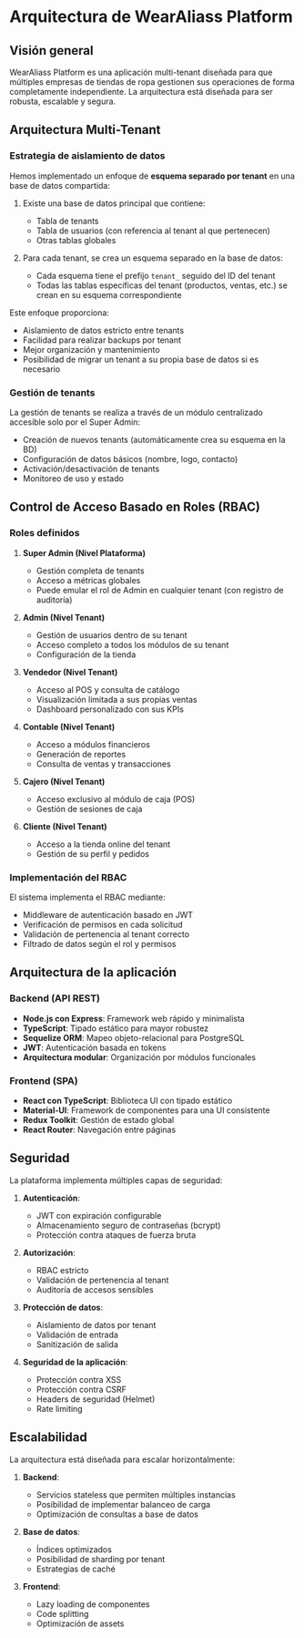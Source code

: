 # Arquitectura de WearAliass Platform

## Visión general

WearAliass Platform es una aplicación multi-tenant diseñada para que múltiples empresas de tiendas de ropa gestionen sus operaciones de forma completamente independiente. La arquitectura está diseñada para ser robusta, escalable y segura.

## Arquitectura Multi-Tenant

### Estrategia de aislamiento de datos

Hemos implementado un enfoque de **esquema separado por tenant** en una base de datos compartida:

1. Existe una base de datos principal que contiene:
   - Tabla de tenants
   - Tabla de usuarios (con referencia al tenant al que pertenecen)
   - Otras tablas globales

2. Para cada tenant, se crea un esquema separado en la base de datos:
   - Cada esquema tiene el prefijo `tenant_` seguido del ID del tenant
   - Todas las tablas específicas del tenant (productos, ventas, etc.) se crean en su esquema correspondiente

Este enfoque proporciona:
- Aislamiento de datos estricto entre tenants
- Facilidad para realizar backups por tenant
- Mejor organización y mantenimiento
- Posibilidad de migrar un tenant a su propia base de datos si es necesario

### Gestión de tenants

La gestión de tenants se realiza a través de un módulo centralizado accesible solo por el Super Admin:
- Creación de nuevos tenants (automáticamente crea su esquema en la BD)
- Configuración de datos básicos (nombre, logo, contacto)
- Activación/desactivación de tenants
- Monitoreo de uso y estado

## Control de Acceso Basado en Roles (RBAC)

### Roles definidos

1. **Super Admin (Nivel Plataforma)**
   - Gestión completa de tenants
   - Acceso a métricas globales
   - Puede emular el rol de Admin en cualquier tenant (con registro de auditoría)

2. **Admin (Nivel Tenant)**
   - Gestión de usuarios dentro de su tenant
   - Acceso completo a todos los módulos de su tenant
   - Configuración de la tienda

3. **Vendedor (Nivel Tenant)**
   - Acceso al POS y consulta de catálogo
   - Visualización limitada a sus propias ventas
   - Dashboard personalizado con sus KPIs

4. **Contable (Nivel Tenant)**
   - Acceso a módulos financieros
   - Generación de reportes
   - Consulta de ventas y transacciones

5. **Cajero (Nivel Tenant)**
   - Acceso exclusivo al módulo de caja (POS)
   - Gestión de sesiones de caja

6. **Cliente (Nivel Tenant)**
   - Acceso a la tienda online del tenant
   - Gestión de su perfil y pedidos

### Implementación del RBAC

El sistema implementa el RBAC mediante:
- Middleware de autenticación basado en JWT
- Verificación de permisos en cada solicitud
- Validación de pertenencia al tenant correcto
- Filtrado de datos según el rol y permisos

## Arquitectura de la aplicación

### Backend (API REST)

- **Node.js con Express**: Framework web rápido y minimalista
- **TypeScript**: Tipado estático para mayor robustez
- **Sequelize ORM**: Mapeo objeto-relacional para PostgreSQL
- **JWT**: Autenticación basada en tokens
- **Arquitectura modular**: Organización por módulos funcionales

### Frontend (SPA)

- **React con TypeScript**: Biblioteca UI con tipado estático
- **Material-UI**: Framework de componentes para una UI consistente
- **Redux Toolkit**: Gestión de estado global
- **React Router**: Navegación entre páginas

## Seguridad

La plataforma implementa múltiples capas de seguridad:

1. **Autenticación**:
   - JWT con expiración configurable
   - Almacenamiento seguro de contraseñas (bcrypt)
   - Protección contra ataques de fuerza bruta

2. **Autorización**:
   - RBAC estricto
   - Validación de pertenencia al tenant
   - Auditoría de accesos sensibles

3. **Protección de datos**:
   - Aislamiento de datos por tenant
   - Validación de entrada
   - Sanitización de salida

4. **Seguridad de la aplicación**:
   - Protección contra XSS
   - Protección contra CSRF
   - Headers de seguridad (Helmet)
   - Rate limiting

## Escalabilidad

La arquitectura está diseñada para escalar horizontalmente:

1. **Backend**:
   - Servicios stateless que permiten múltiples instancias
   - Posibilidad de implementar balanceo de carga
   - Optimización de consultas a base de datos

2. **Base de datos**:
   - Índices optimizados
   - Posibilidad de sharding por tenant
   - Estrategias de caché

3. **Frontend**:
   - Lazy loading de componentes
   - Code splitting
   - Optimización de assets